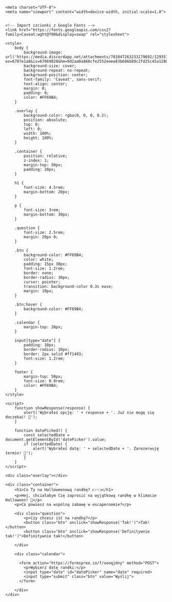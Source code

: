 <!DOCTYPE html>

<html lang="pl">
<head>
    
    <meta charset="UTF-8">
    <meta name="viewport" content="width=device-width, initial-scale=1.0">
    

    <!-- Import czcionki z Google Fonts -->
    <link href="https://fonts.googleapis.com/css2?family=Caveat:wght@700&display=swap" rel="stylesheet">

    <style>
        body {
            background-image: url('https://media.discordapp.net/attachments/781047263233179692/1293577746374463499/Projekt_bez_nazwy.png?ex=6707e1a8&is=67069028&hm=9d2aa0a868cfe2552eeee83b686b89c2fd25c45a12806186667cd6045f264bac&=&format=webp&quality=lossless&width=1062&height=753'); 
            background-size: cover;
            background-repeat: no-repeat;
            background-position: center;
            font-family: 'Caveat', sans-serif; 
            text-align: center;
            margin: 0;
            padding: 0;
            color: #FF69B4;
        }

        .overlay {
            background-color: rgba(0, 0, 0, 0.2); 
            position: absolute;
            top: 0;
            left: 0;
            width: 100%;
            height: 100%;
        }

        .container {
            position: relative;
            z-index: 1;
            margin-top: 50px;
            padding: 20px;
        }

        h1 {
            font-size: 4.5rem;
            margin-bottom: 20px;
        }

        p {
            font-size: 3rem;
            margin-bottom: 30px;
        }

        .question {
            font-size: 2.5rem;
            margin: 20px 0;
        }

        .btn {
            background-color: #FF69B4;
            color: white;
            padding: 15px 30px;
            font-size: 1.2rem;
            border: none;
            border-radius: 30px;
            cursor: pointer;
            transition: background-color 0.3s ease;
            margin: 10px;
        }

        .btn:hover {
            background-color: #FF69B4;
        }

        .calendar {
            margin-top: 20px;
        }

        input[type="date"] {
            padding: 10px;
            border-radius: 10px;
            border: 2px solid #ff1493;
            font-size: 1.2rem;
        }

        footer {
            margin-top: 50px;
            font-size: 0.9rem;
            color: #FF69B4;
        }
    </style>

    <script>
        function showResponse(response) {
            alert('Wybrałeś opcję: ' + response + '. Już nie mogę się doczekać! 🎉');
        }

        function datePicked() {
            const selectedDate = document.getElementById('datePicker').value;
            if (selectedDate) {
                alert('Wybrałeś datę: ' + selectedDate + '. Zarezerwuję termin! 📅');
            }
        }
    </script>
</head>
<body>

    <div class="overlay"></div> 

    <div class="container">
        <h1>Co Ty na Halloweenową randkę? 👉👈</h1>
        <p>Hej, chciałabym Cię zaprosić na wyjątkową randkę w klimacie Halloween! 🎃</p>
        <p>Co powiesz na wspólną zabawę w escaperoomie?</p>

        <div class="question">
            <p>Czy chcesz iść na randkę?</p>
            <button class="btn" onclick="showResponse('Tak!')">Tak!</button>
            <button class="btn" onclick="showResponse('Definitywnie tak!')">Definitywnie tak!</button>

        </div>

        <div class="calendar">

          <form action="https://formspree.io/f/xeoqjdny" method="POST">
            <p>Wybierz datę randki:</p>
            <input type="date" id="datePicker" name="date" required>
            <input type="submit" class="btn" value="Wyślij">
          </form>

        </div>
    </div>

</body>
</html>
